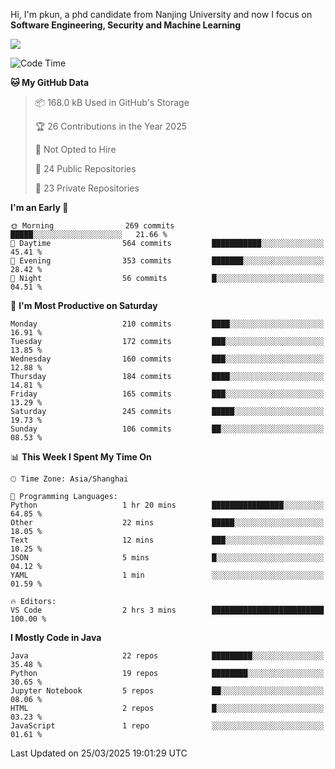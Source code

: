 Hi, I'm pkun, a phd candidate from Nanjing University and now I focus on **Software Engineering, Security and Machine Learning**

<!--![GitHub Snake Light](https://github.com/pppppkun/pppppkun/blob/output/github-snake.svg#gh-light-mode-only)-->
<!--![GitHub Snake dark](https://github.com/pppppkun/pppppkun/blob/output/github-snake-dark.svg#gh-dark-mode-only)-->

![](https://komarev.com/ghpvc/?username=pppppkun)
<!--START_SECTION:waka-->
![Code Time](http://img.shields.io/badge/Code%20Time-2%2C026%20hrs%2035%20mins-blue)

**🐱 My GitHub Data** 

> 📦 168.0 kB Used in GitHub's Storage 
 > 
> 🏆 26 Contributions in the Year 2025
 > 
> 🚫 Not Opted to Hire
 > 
> 📜 24 Public Repositories 
 > 
> 🔑 23 Private Repositories 
 > 
**I'm an Early 🐤** 

```text
🌞 Morning                269 commits         █████░░░░░░░░░░░░░░░░░░░░   21.66 % 
🌆 Daytime                564 commits         ███████████░░░░░░░░░░░░░░   45.41 % 
🌃 Evening                353 commits         ███████░░░░░░░░░░░░░░░░░░   28.42 % 
🌙 Night                  56 commits          █░░░░░░░░░░░░░░░░░░░░░░░░   04.51 % 
```
📅 **I'm Most Productive on Saturday** 

```text
Monday                   210 commits         ████░░░░░░░░░░░░░░░░░░░░░   16.91 % 
Tuesday                  172 commits         ███░░░░░░░░░░░░░░░░░░░░░░   13.85 % 
Wednesday                160 commits         ███░░░░░░░░░░░░░░░░░░░░░░   12.88 % 
Thursday                 184 commits         ████░░░░░░░░░░░░░░░░░░░░░   14.81 % 
Friday                   165 commits         ███░░░░░░░░░░░░░░░░░░░░░░   13.29 % 
Saturday                 245 commits         █████░░░░░░░░░░░░░░░░░░░░   19.73 % 
Sunday                   106 commits         ██░░░░░░░░░░░░░░░░░░░░░░░   08.53 % 
```


📊 **This Week I Spent My Time On** 

```text
🕑︎ Time Zone: Asia/Shanghai

💬 Programming Languages: 
Python                   1 hr 20 mins        ████████████████░░░░░░░░░   64.85 % 
Other                    22 mins             █████░░░░░░░░░░░░░░░░░░░░   18.05 % 
Text                     12 mins             ███░░░░░░░░░░░░░░░░░░░░░░   10.25 % 
JSON                     5 mins              █░░░░░░░░░░░░░░░░░░░░░░░░   04.12 % 
YAML                     1 min               ░░░░░░░░░░░░░░░░░░░░░░░░░   01.59 % 

🔥 Editors: 
VS Code                  2 hrs 3 mins        █████████████████████████   100.00 % 
```

**I Mostly Code in Java** 

```text
Java                     22 repos            █████████░░░░░░░░░░░░░░░░   35.48 % 
Python                   19 repos            ████████░░░░░░░░░░░░░░░░░   30.65 % 
Jupyter Notebook         5 repos             ██░░░░░░░░░░░░░░░░░░░░░░░   08.06 % 
HTML                     2 repos             █░░░░░░░░░░░░░░░░░░░░░░░░   03.23 % 
JavaScript               1 repo              ░░░░░░░░░░░░░░░░░░░░░░░░░   01.61 % 
```




 Last Updated on 25/03/2025 19:01:29 UTC
<!--END_SECTION:waka-->
